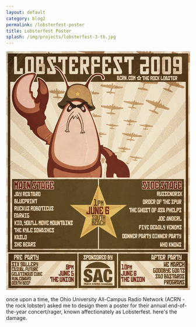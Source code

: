 ```yaml
---
layout: default
category: blog2
permalink: /lobsterfest-poster
title: Lobsterfest Poster
splash: /img/projects/lobsterfest-3-th.jpg
---
```


![lobsterfest poster](../img/projects/lobsterfest.jpg)

once upon a time, the Ohio University All-Campus Radio Network (ACRN - the rock lobster) asked me to design them a poster for their annual end-of-the-year concert/rager, known affectionately as Lobsterfest. here's the damage. 